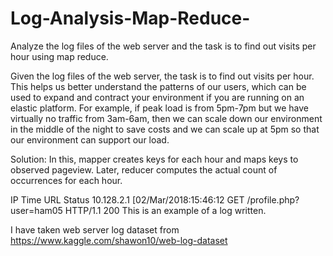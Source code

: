 # Log-Analysis-Map-Reduce-
Analyze the log files of the web server and the task is to find out visits per hour using map reduce.

 Given the log files of the web server, the task is to find out visits per hour.  This helps us better understand the patterns of our users, which can be used to expand and contract your environment if you are running on an elastic platform. For example, if peak load is from 5pm-7pm but we have virtually no traffic from 3am-6am, then we can scale down our environment in the middle of the night to save costs and we can scale up at 5pm so that our environment can support our load.

Solution: In this, mapper creates keys for each hour and maps keys to observed pageview. Later, reducer computes the actual count of occurrences for each hour.

IP				Time				URL               Status
10.128.2.1
[02/Mar/2018:15:46:12
GET /profile.php?user=ham05 HTTP/1.1
200
This is an example of a log written.


I have taken web server log dataset from https://www.kaggle.com/shawon10/web-log-dataset


